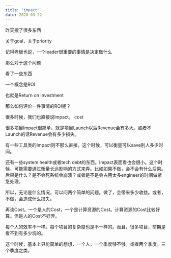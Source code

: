 ```yaml
---
title: "impact"
date: 2020-03-22
---
```


昨天搜了很多东西

关于goal，关于priority

记得老板也说，一个leader很重要的事情是决定做什么

那么对于这个问题

看了一些东西

一个概念是ROI

也就是Return on Investment

那么如何评价一件事情的ROI呢？

很多时候，我们也直接说Impact， cost

很多项目Impact很简单。就是项目Launch以后Revenue会有多大。或者不Launch的话Revenue会有多少损失。

有一些工具类的Impact则不那么直接。这个时候，可以衡量可以save别人多少时间。

还有一些system health或者tech debt的东西。Impact表面看也会很小。这个时候，可能需要通过衡量长远影响的方式来弄。比如如果不做，会不会有什么后果。后果是什么？是不会死系统会崩溃？或者是不是会占用太多engineer的时间做紧急处理。

所以，无论是什么情况，可以问两个简单的问题。做了，会带来多少收益。或者，不做，会造成什么损失。

再谈Cost。一个是人的Cost，一个是计算资源的Cost。计算资源的Cost比较好算。但是人的Cost不好弄。

每个人的效率不一样。每个项目的复杂度也是不一样的。而且，很多项目，前期是看不到有多少坑的。

这个时候，基本上只能简单的想想，一个人，一个季度够不够。或者两个季度。三个季度之类。
